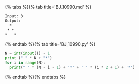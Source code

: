 {% tabs %}{% tab title='BJ_10990.md' %}

```txt
Input: 3
Output:
  *
 * *
*   *
```

{% endtab %}{% tab title='BJ_10990.py' %}

```py
N = int(input()) - 1
print (" " * N + "*")
for i in range(N):
  print(" " * (N - i - 1) + '*' + ' ' * (i * 2 + 1) + '*')
```

{% endtab %}{% endtabs %}
